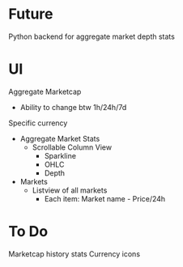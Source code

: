 # Future
Python backend for aggregate market depth stats

# UI
Aggregate Marketcap
- Ability to change btw 1h/24h/7d

Specific currency
- Aggregate Market Stats
    - Scrollable Column View
        - Sparkline
        - OHLC
        - Depth
- Markets
    - Listview of all markets
        - Each item: Market name - Price/24h
        

# To Do
Marketcap history stats
Currency icons